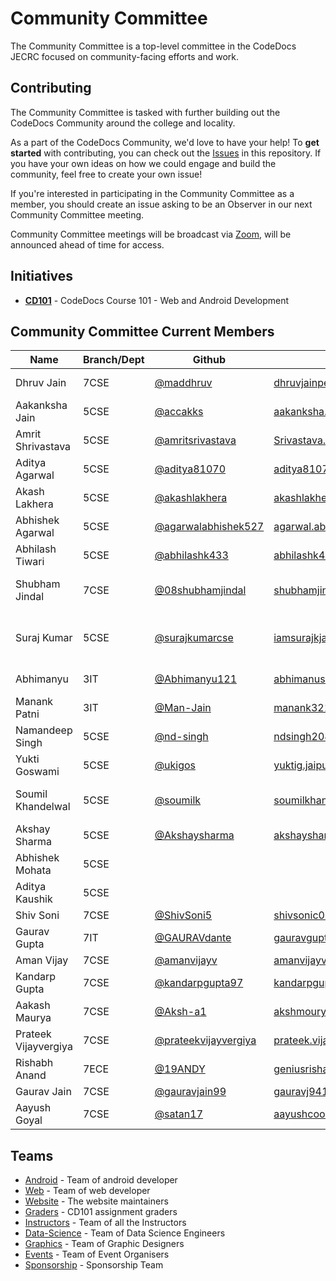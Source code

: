 # Community Committee

The Community Committee is a top-level committee in the CodeDocs JECRC focused on community-facing efforts and work.

## Contributing

The Community Committee is tasked with further building out the CodeDocs Community around the college and locality.

As a part of the CodeDocs Community, we'd love to have your help! To **get started** with contributing, you can check out the [Issues](https://github.com/nodejs/community-committee/issues) in this repository. If you have your own ideas on how we could engage and build the community, feel free to create your own issue!

If you're interested in participating in the Community Committee as a member, you should create an issue asking to be an Observer in our next Community Committee meeting.

Community Committee meetings will be broadcast via [Zoom](zoom.us), will be announced ahead of time for access.

## Initiatives

- [**CD101**](http://cd101.codedocs.org) - CodeDocs Course 101 - Web and Android Development

## Community Committee Current Members

| Name | Branch/Dept | Github | Email | Designation |
| ----- | ------ | ----- | ----- | ----- |
| Dhruv Jain | 7CSE | [@maddhruv](https://github.com/maddhruv) | [dhruvjainpenny@gmail.com](mailto:dhruvjainpenny@gmail.com) | CommComm Director | 
| Aakanksha Jain| 5CSE | [@accakks](https://github.com/accakks) | [aakanksha.jain8@gmail.com](mailto:aakanksha.jain8@gmail.com) | CommComm Chair |
| Amrit Shrivastava | 5CSE | [@amritsrivastava](https://github.com/amritsrivastava) | [Srivastava.amrit1999@gmail.com](mailto:Srivastava.amrit1999@gmail.com) | CommComm Co-Chair |
| Aditya Agarwal | 5CSE | [@aditya81070](https://github.com/aditya81070)| [aditya81070@gmail.com](mailto:aditya81070@gmail.com)| 'Pair & Learn' Coordinator|
| Akash Lakhera | 5CSE | [@akashlakhera](https://github.com/akashlakhera)| [akashlakhera05@gmail.com](mailto:akashlakhera05@gmail.com)| Sponsorship Coordinator|
| Abhishek Agarwal | 5CSE | [@agarwalabhishek527](https://github.com/agarwalabhishek527) | [agarwal.abhishek527@gmail.com](https://mailto:agarwal.abhishek527@gmail.com)| Sponsorship Coordinator |
| Abhilash Tiwari | 5CSE | [@abhilashk433](https://github.com/abhilashk433) | [abhilashk433@gmail.com](https://mailto:abhilashk433@gmail.com) | Events Coordinator|
| Shubham Jindal | 7CSE | [@08shubhamjindal](https://github.com/08shubhamjindal) | [shubhamjindal.cse19@jecrc.ac.in](mailto:shubhamjindal.cse19@jecrc.ac.in)| Competitive Programming Coordinator |
| Suraj Kumar | 5CSE | [@surajkumarcse](https://github.com/surajkumarcse) | [iamsurajkjaisvall@outlook.com](mailto:iamsurajkjaisvall@outlook.com) | Competitve Programming Co-Coordinator |
| Abhimanyu | 3IT | [@Abhimanyu121](https://github.com/Abhimanyu121)| [abhimanushekhawat.it21@jecrc.ac.in](mailto:abhimanushekhawat.it21@jecrc.ac.in)| HacktoberFest Champion |
| Manank Patni| 3IT | [@Man-Jain](https://github.com/Man-Jain) | [manank321@gmail.com](https://mailto:manank321@gmail.com)| HacktoberFest Champion |
| Namandeep Singh | 5CSE | [@nd-singh](https://github.com/nd-singh) | [ndsingh208@gmail.com](mailto:ndsingh208@gmail.com) | Android Lead |
| Yukti Goswami | 5CSE | [@ukigos](https://github.com/ukigos)| [yuktig.jaipur@gmail.com](mailto:yuktig.jaipur@gmail.com)| Mentor - Android |
| Soumil Khandelwal | 5CSE | [@soumilk](https://github.com/soumilk)| [soumilkhandelwal.cse20@jecrc.ac.in](mailto:soumilkhandelwal.cse20@jecrc.ac.in)| Graphic Lead, Mentor - Android |
| Akshay Sharma | 5CSE | [@Akshaysharma](https://github.com/akshaysharma2277) | [akshaysharma2277@gmail.com](mailto:akshaysharma2277@gmail.com) | Web Lead |
| Abhishek Mohata | 5CSE | []()| []()| Mentor - Web |
| Aditya Kaushik | 5CSE | []()| []()| Data Science Lead |
| Shiv Soni  | 7CSE | [@ShivSoni5](https://github.com/ShivSoni5)| [shivsonic05@gmail.com](mailto:shivsonic05@gmail.com) | Emeritus |
| Gaurav Gupta  | 7IT | [@GAURAVdante](https://github.com/GAURAVdante)| [gauravguptahappy97@gmail.com](mailto:gauravguptahappy97@gmail.com) | Emeritus |
| Aman Vijay | 7CSE | [@amanvijayv](https://github.com/amanvijayv) | [amanvijayv@gmail.com](mailto:amanvijayv@gmail.com) | Emeritus |
| Kandarp Gupta | 7CSE | [@kandarpgupta97](https://github.com/kandarpgupta97) | [kandarpgupta97@gmail.com](mailto:kandarpgupta97@gmail.com) | Emeritus |
| Aakash Maurya | 7CSE | [@Aksh-a1](https://github.com/Aksh-a1) | [akshmourya@gmail.com](mailto:akshmourya@gmail.com) | Emeritus |
| Prateek Vijayvergiya| 7CSE | [@prateekvijayvergiya](https://github.com/prateekvijayvergiya) | [prateek.vijayudr27@gmail.com](mailto:prateek.vijayudr27@gmail.com) | Emeritus |
| Rishabh Anand | 7ECE | [@19ANDY](https://github.com/19ANDY)| [geniusrishabhanand@gmail.com](mailto:geniusrishabhanand@gmail.com)| Emeritus |
| Gaurav Jain | 7CSE | [@gauravjain99](https://github.com/gauravjain99) | [gauravj9414@gmail.com](mailto:gauravj9414@gmail.com) | Emeritus |
| Aayush Goyal | 7CSE | [@satan17](https://github.com/satan17) | [aayushcool25@gmail.com](mailto:aayushcool25@gmail.com) | Emeritus |




## Teams

- [Android](https://github.com/orgs/CodeDocsJECRC/teams/android) - Team of android developer
- [Web](https://github.com/orgs/CodeDocsJECRC/teams/web) - Team of web developer
- [Website](https://github.com/orgs/CodeDocsJECRC/teams/website) - The website maintainers
- [Graders](https://github.com/orgs/CodeDocsJECRC/teams/graders) - CD101 assignment graders
- [Instructors](https://github.com/orgs/CodeDocsJECRC/teams/instructors) - Team of all the Instructors
- [Data-Science](https://github.com/orgs/CodeDocsJECRC/teams/data-science) - Team of Data Science Engineers
- [Graphics](https://github.com/orgs/CodeDocsJECRC/teams/graphics) - Team of Graphic Designers
- [Events](https://github.com/orgs/CodeDocsJECRC/teams/events) - Team of Event Organisers
- [Sponsorship](https://github.com/orgs/CodeDocsJECRC/teams/sponsorship) - Sponsorship Team

